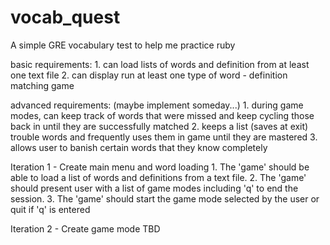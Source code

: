 vocab_quest
===========

A simple GRE vocabulary test to help me practice ruby

basic requirements:
	1. can load lists of words and definition from at least one text file
	2. can display run at least one type of word - definition matching game

advanced requirements: (maybe implement someday...)
	1. during game modes, can keep track of words that were missed and keep cycling those back in until they are successfully matched
	2. keeps a list (saves at exit) trouble words and frequently uses them in game until they are mastered
	3. allows user to banish certain words that they know completely

Iteration 1 - Create main menu and word loading
	1. The 'game' should be able to load a list of words and definitions from a text file.
	2. The 'game' should present user with a list of game modes including 'q' to end the session.
	3. The 'game' should start the game mode selected by the user or quit if 'q' is entered

Iteration 2 - Create game mode
TBD